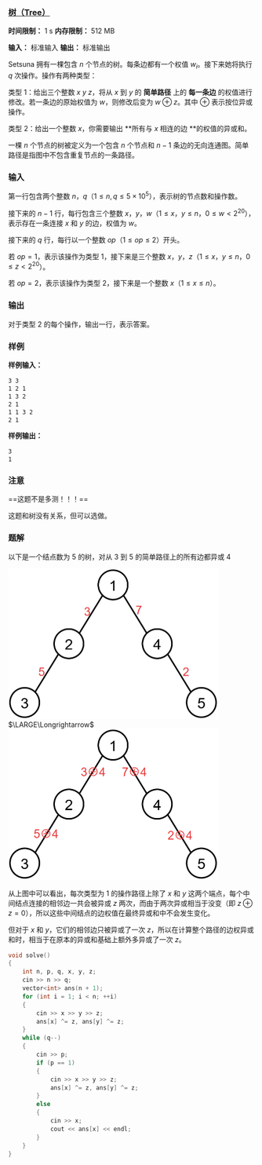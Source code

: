 ### [树（Tree）](https://codeforces.com/gym/104385/problem/I)

**时间限制：** 1 s
**内存限制：** 512 MB

**输入：** 标准输入
**输出：** 标准输出



Setsuna 拥有一棵包含 $n$ 个节点的树。每条边都有一个权值 $w_i$。接下来她将执行 $q$ 次操作。操作有两种类型：

类型 $1$：给出三个整数 $x\ y\ z$，将从 $x$ 到 $y$ 的 **简单路径** 上的 **每一条边** 的权值进行修改。若一条边的原始权值为 $w$，则修改后变为 $w \oplus z$。其中 $\oplus$ 表示按位异或操作。

类型 $2$：给出一个整数 $x$，你需要输出 **所有与 $x$ 相连的边 **的权值的异或和。

一棵 $n$ 个节点的树被定义为一个包含 $n$ 个节点和 $n-1$ 条边的无向连通图。简单路径是指图中不包含重复节点的一条路径。







### 输入

第一行包含两个整数 $n$，$q$（$1 \le n, q \le 5 \times 10^5$），表示树的节点数和操作数。

接下来的 $n-1$ 行，每行包含三个整数 $x$，$y$，$w$（$1 \le x$，$y \le n$，$0 \le w < 2^{20}$），表示存在一条连接 $x$ 和 $y$ 的边，权值为 $w$。

接下来的 $q$ 行，每行以一个整数 $op$（$1 \le op \le 2$）开头。

若 $op=1$，表示该操作为类型 $1$，接下来是三个整数 $x$，$y$，$z$（$1 \le x$，$y \le n$，$0 \le z < 2^{20}$）。

若 $op=2$，表示该操作为类型 $2$，接下来是一个整数 $x$（$1 \le x \le n$）。





### 输出

对于类型 $2$ 的每个操作，输出一行，表示答案。

 



### 样例

**样例输入：**

```
3 3
1 2 1
1 3 2
2 1
1 1 3 2
2 1
```



**样例输出：**

```
3
1
```





### 注意

==这题不是多测！！！==

这题和树没有关系，但可以选做。





### 题解

以下是一个结点数为 $5$ 的树，对从 $3$ 到 $5$ 的简单路径上的所有边都异或 $4$

<img src="assets/2025-07-23-01.png" style="zoom:50%;" />            $\LARGE\Longrightarrow$            <img src="assets/2025-07-23-02.png" style="zoom:50%;" />

从上图中可以看出，每次类型为 $1$ 的操作路径上除了 $x$ 和 $y$ 这两个端点，每个中间结点连接的相邻边一共会被异或 $z$ 两次，而由于两次异或相当于没变（即 $z \oplus z = 0$），所以这些中间结点的边权值在最终异或和中不会发生变化。

但对于 $x$ 和 $y$，它们的相邻边只被异或了一次 $z$，所以在计算整个路径的边权异或和时，相当于在原本的异或和基础上额外多异或了一次 $z$。



```cpp
void solve()
{
	int n, p, q, x, y, z;
	cin >> n >> q;
	vector<int> ans(n + 1);
	for (int i = 1; i < n; ++i)
	{
		cin >> x >> y >> z;
		ans[x] ^= z, ans[y] ^= z;
	}
	while (q--)
	{
		cin >> p;
		if (p == 1)
		{
			cin >> x >> y >> z;
			ans[x] ^= z, ans[y] ^= z;
		}
		else
		{
			cin >> x;
			cout << ans[x] << endl;
		}
	}
}
```